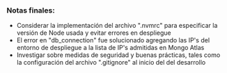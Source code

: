 ### Notas finales:
- Considerar la implementación del archivo ".nvmrc" para especificar la versión de Node usada y evitar errores en despliegue
- El error en "db_connection" fue solucionado agregando las IP's del entorno de despliegue a la lista de IP's admitidas en Mongo Atlas
- Investigar sobre medidas de seguridad y buenas prácticas, tales como la configuración del archivo ".gitignore" al inicio del del desarrollo
